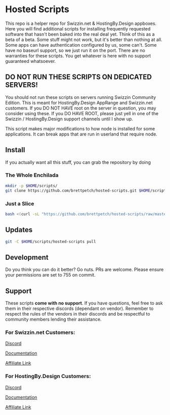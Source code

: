 # Hosted Scripts

This repo is a helper repo for Swizzin.net & HostingBy.Design appboxes. Here you will find additional scripts for installing frequently requested software that hasn't been baked into the real deal yet. Think of this as a beta of a beta. Some stuff might not work, but it's better than nothing at all. Some apps can have authentication configured by us, some can't. Some have no baseurl support, so we just run it on the port. There are no warranties for these scripts. You get whatever is here with no support guaranteed whatsoever. 

## DO NOT RUN THESE SCRIPTS ON DEDICATED SERVERS!
You should not run these scripts on servers running Swizzin Community Edition. This is meant for HostingBy.Design AppRange and Swizzin.net customers. If you DO NOT HAVE root on the server in question, you may consider using these. If you DO HAVE ROOT, please just yell in one of the Swizzin / HostingBy.Design support channels until I show up.

This script makes major modifications to how node is installed for some applications. It can break apps that are run in userland that require node. 

## Install
If you actually want all this stuff, you can grab the repository by doing 

### The Whole Enchilada
```bash
mkdir -p $HOME/scripts/
git clone https://github.com/brettpetch/hosted-scripts.git $HOME/scripts/hosted-scripts
```

### Just a Slice
```bash
bash <(curl -sL "https://github.com/brettpetch/hosted-scripts/raw/master/scriptname.sh")
```

## Updates

```bash
git -C $HOME/scripts/hosted-scripts pull
```

## Development
Do you think you can do it better? Go nuts. PRs are welcome. Please ensure your permissions are set to 755 on commit.

## Support
These scripts **come with no support**. If you have questions, feel free to ask them in their respective discords (dependant on vendor). Remember to respect the rules of the vendors in their discords and be respectful to community members lending their assistance.

### For Swizzin.net Customers: 

[Discord](https://discord.gg/2esbu2N)

[Documentation](https://docs.swizzin.net)

[Affiliate Link](https://clients.swizzin.net/aff.php?aff=33)

### For HostingBy.Design Customers: 

[Discord](https://discord.gg/wv67teS)

[Documentation](https://docs.hostingby.design/)

[Affiliate Link](https://my.hostingby.design/aff.php?aff=1119)
